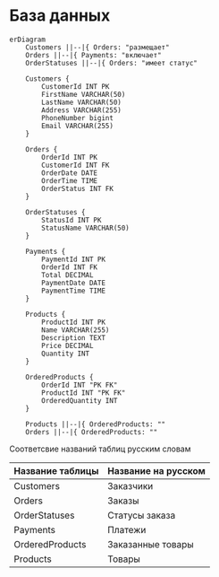 # База данных

```mermaid
erDiagram
    Customers ||--|{ Orders: "размещает"
    Orders ||--|{ Payments: "включает"
    OrderStatuses ||--|{ Orders: "имеет статус"
    
    Customers {
        CustomerId INT PK
        FirstName VARCHAR(50)
        LastName VARCHAR(50)
        Address VARCHAR(255)
        PhoneNumber bigint
        Email VARCHAR(255)
    }

    Orders {
        OrderId INT PK
        CustomerId INT FK
        OrderDate DATE
        OrderTime TIME
        OrderStatus INT FK
    }
    
    OrderStatuses {
        StatusId INT PK
        StatusName VARCHAR(50)
    }

    Payments {
        PaymentId INT PK
        OrderId INT FK
        Total DECIMAL
        PaymentDate DATE
        PaymentTime TIME
    }

    Products {
        ProductId INT PK
        Name VARCHAR(255)
        Description TEXT
        Price DECIMAL
        Quantity INT
    }
    
    OrderedProducts {
        OrderId INT "PK FK"
        ProductId INT "PK FK"
        OrderedQuantity INT
    }
    
    Products ||--|{ OrderedProducts: ""
    Orders ||--|{ OrderedProducts: ""

```

Соответсвие названий таблиц русским словам

| Название таблицы | Название на русском |
|------------------|---------------------|
| Customers        | Заказчики           |
| Orders           | Заказы              |
| OrderStatuses    | Статусы заказа      |
| Payments         | Платежи             |
| OrderedProducts  | Заказанные товары   |
| Products         | Товары              |

